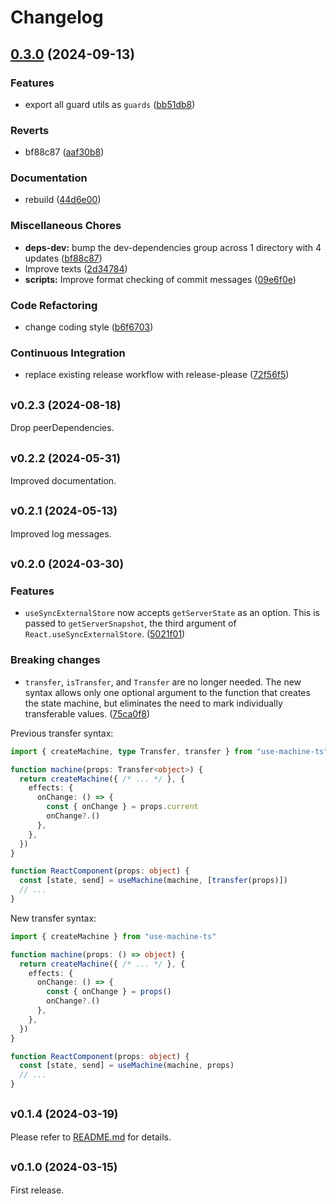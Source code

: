 # Changelog

## [0.3.0](https://github.com/tai-kun/use-machine-ts/compare/v0.2.3...v0.3.0) (2024-09-13)


### Features

* export all guard utils as `guards` ([bb51db8](https://github.com/tai-kun/use-machine-ts/commit/bb51db80378536a28aebd9146f4ccb39cc86d786))


### Reverts

* bf88c87 ([aaf30b8](https://github.com/tai-kun/use-machine-ts/commit/aaf30b8357d130da30a6fedec2ba33b4aa1e9084))


### Documentation

* rebuild ([44d6e00](https://github.com/tai-kun/use-machine-ts/commit/44d6e00af64440604a69bb5f9f75a86486eef3d1))


### Miscellaneous Chores

* **deps-dev:** bump the dev-dependencies group across 1 directory with 4 updates ([bf88c87](https://github.com/tai-kun/use-machine-ts/commit/bf88c87bbb7e901ad1c4c164ec929e5e4f77173d))
* Improve texts ([2d34784](https://github.com/tai-kun/use-machine-ts/commit/2d34784d0116b1d6e01f7121d2157729dffd280f))
* **scripts:** Improve format checking of commit messages ([09e6f0e](https://github.com/tai-kun/use-machine-ts/commit/09e6f0e8a178b9e4b2876a15c191ccbfecb2683e))


### Code Refactoring

* change coding style ([b6f6703](https://github.com/tai-kun/use-machine-ts/commit/b6f6703544946b6ad6935e963adb0e8cff04a3f6))


### Continuous Integration

* replace existing release workflow with release-please ([72f56f5](https://github.com/tai-kun/use-machine-ts/commit/72f56f5c6a4776852fd56e3ed1abd60b928dc9b2))

## <small>v0.2.3 (2024-08-18)</small>

Drop peerDependencies.

## <small>v0.2.2 (2024-05-31)</small>

Improved documentation.

## <small>v0.2.1 (2024-05-13)</small>

Improved log messages.

## <small>v0.2.0 (2024-03-30)</small>

### Features

- `useSyncExternalStore` now accepts `getServerState` as an option. This is passed to `getServerSnapshot`, the third argument of `React.useSyncExternalStore`. ([5021f01](https://github.com/tai-kun/use-machine-ts/commit/5021f01311698a7b9cec78dbb5b62815979963cf))

### Breaking changes

- `transfer`, `isTransfer`, and `Transfer` are no longer needed. The new syntax allows only one optional argument to the function that creates the state machine, but eliminates the need to mark individually transferable values. ([75ca0f8](https://github.com/tai-kun/use-machine-ts/commit/75ca0f804ff84f40f77084817f3ce0b7641a38d9))

Previous transfer syntax:

```ts
import { createMachine, type Transfer, transfer } from "use-machine-ts"

function machine(props: Transfer<object>) {
  return createMachine({ /* ... */ }, {
    effects: {
      onChange: () => {
        const { onChange } = props.current
        onChange?.()
      },
    },
  })
}

function ReactComponent(props: object) {
  const [state, send] = useMachine(machine, [transfer(props)])
  // ...
}
```

New transfer syntax:

```ts
import { createMachine } from "use-machine-ts"

function machine(props: () => object) {
  return createMachine({ /* ... */ }, {
    effects: {
      onChange: () => {
        const { onChange } = props()
        onChange?.()
      },
    },
  })
}

function ReactComponent(props: object) {
  const [state, send] = useMachine(machine, props)
  // ...
}
```

## <small>v0.1.4 (2024-03-19)</small>

Please refer to [README.md](https://github.com/tai-kun/use-machine-ts/blob/v0.1.4/README.md) for details.

## <small>v0.1.0 (2024-03-15)</small>

First release.
